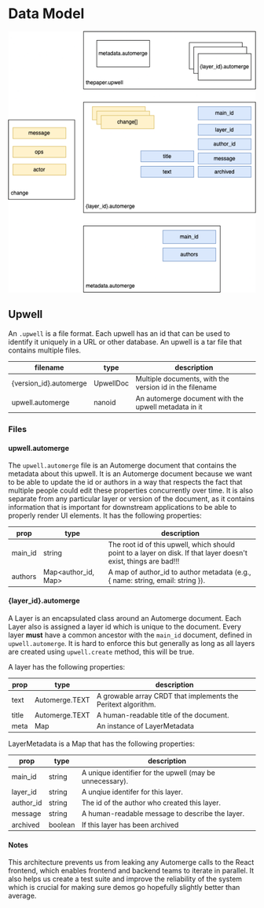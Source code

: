 # Data Model

![upwell](upwell-v0.drawio.png)

## Upwell 

An `.upwell` is a file format. Each upwell has an id that can be used to identify it uniquely in a URL or other database. An upwell is a tar file that contains multiple files. 

| filename | type | description
| --- | --- | --- | 
| {version_id}.automerge | UpwellDoc | Multiple documents, with the version id in the filename
| upwell.automerge | nanoid | An automerge document with the upwell metadata in it

### Files
#### upwell.automerge


The `upwell.automerge` file is an Automerge document that contains the metadata about this upwell. It is an Automerge document because we want to be able to update the id or authors in a way that respects the fact that multiple people could edit these properties concurrently over time. It is also separate from any particular layer or version of the document, as it contains information that is important for downstream applications to be able to properly render UI elements. It has the following properties:

| prop | type | description 
| --- | --- | --- 
| main_id | string | The root id of this upwell, which should point to a layer on disk. If that layer doesn't exist, things are bad!!! 
| authors | Map<author_id, Map> | A map of author_id to author metadata (e.g., { name: string, email: string }). 

#### {layer_id}.automerge

A Layer is an encapsulated class around an Automerge document. Each Layer also is assigned a layer id which is unique to the document. Every layer **must** have a common ancestor with the `main_id` document, defined in `upwell.automerge`. It is hard to enforce this but generally as long as all layers are created using `upwell.create` method, this will be true.

A layer has the following properties:

| prop | type | description
| --- | --- | --- | 
| text | Automerge.TEXT | A growable array CRDT that implements the Peritext algorithm.
| title | Automerge.TEXT | A human-readable title of the document.
| meta | Map | An instance of LayerMetadata

LayerMetadata is a Map that has the following properties:

| prop | type | description
| --- | --- | --- | 
| main_id | string | A unique identifier for the upwell (may be unnecessary).
| layer_id | string | A unqiue identifer for this layer.
| author_id | string | The id of the author who created this layer. 
| message | string | A human-readable message to describe the layer.
| archived | boolean | If this layer has been archived

#### Notes

This architecture prevents us from leaking any Automerge calls to the React frontend, which enables frontend and backend teams to iterate in parallel. It also helps us create a test suite and improve the reliability of the system which is crucial for making sure demos go hopefully slightly better than average.
